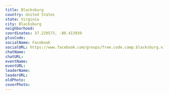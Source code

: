 ```yaml
---
title: Blacksburg
country: United States
state: Virginia
city: Blacksburg
neighborhood: 
coordinates: 37.229573, -80.413939
plusCode:
socialName: Facebook
socialURL: https://www.facebook.com/groups/free.code.camp.blacksburg.virginia
chatName:
chatURL:
eventName:
eventURL:
leaderName:
leaderURL:
oldPhoto: 
coverPhoto:
---
```

